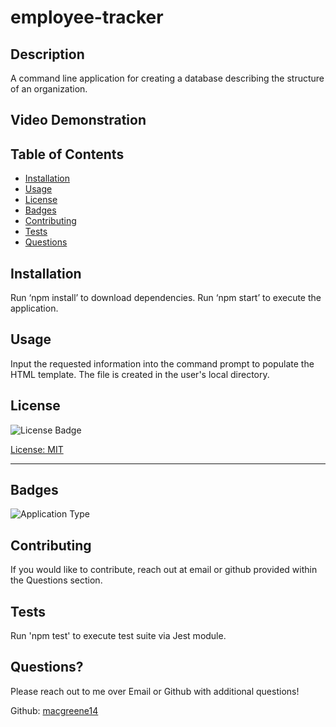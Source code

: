 # employee-tracker

  ## Description

  A command line application for creating a database describing the structure of an organization.
  
  ## Video Demonstration 



  ## Table of Contents
  
  - [Installation](#installation)
  - [Usage](#usage)
  - [License](#license)
  - [Badges](#badges)  
  - [Contributing](#contributing)  
  - [Tests](#tests)  
  - [Questions](#questions)  
  
  ## Installation
  
  Run ‘npm install’ to download dependencies. Run ‘npm start’ to execute the application.
    
  ## Usage
  
  Input the requested information into the command prompt to populate the HTML template. The file is created in the user's local directory. 
  
  ## License
  
  ![License Badge](https://img.shields.io/badge/License-MIT-green)
  
  [License: MIT](https://choosealicense.com/licenses/mit/)
    
  ---

  ## Badges
  
  ![Application Type](https://img.shields.io/badge/Application%20Type-Command%20Line-blue)

  ## Contributing
  
  If you would like to contribute, reach out at email or github provided within the Questions section. 
    
  ## Tests
  
  Run 'npm test' to execute test suite via Jest module. 
  
  ## Questions?

  Please reach out to me over Email or Github with additional questions!

  Github: [macgreene14](https://github.com/macgreene14)
